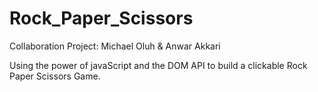 # Rock_Paper_Scissors
Collaboration Project: Michael Oluh & Anwar Akkari

Using the power of javaScript and the DOM API to build a clickable Rock Paper Scissors Game.
